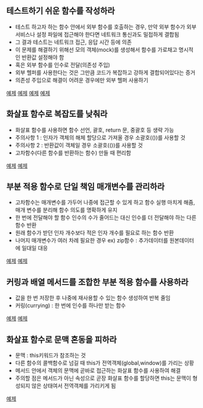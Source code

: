 ## 테스트하기 쉬운 함수를 작성하라
- 테스트 하고자 하는 함수 안에서 외부 함수를 호출하는 경우, 만약 외부 함수가 외부 서비스나 설정 파일에 접근해야 한다면 네트워크 통신과도 밀접하게 결합됨
- 그 결과 테스트는 네트워크 접근, 응답 시간 등에 의존 
- 이 문제를 해결하기 위해선 모의 객체(mock)를 생성해서 함수를 가로채고 명시적인 반환값 설정해야 함 
- 혹은 외부 함수를 인수로 전달(의존성 주입)
- 외부 헬퍼를 사용한다는 것은 그만큼 코드가 복잡하고 강하게 결합되어있다는 증거 
- 의존성 주입으로 해결이 어려운 경우에만 외부 헬퍼 사용하기 

[예제](https://github.com/pjaeyoung/simplifying-javascript/blob/main/07/test/problem.ts)
[예제](https://github.com/pjaeyoung/simplifying-javascript/blob/main/07test/problem.test.ts)
[예제](https://github.com/pjaeyoung/simplifying-javascript/blob/main/07/test/formatPrice.ts)
[예제](https://github.com/pjaeyoung/simplifying-javascript/blob/main/07/test/formatPrice.test.ts)

## 화살표 함수로 복잡도를 낮춰라 
- 화살표 함수를 사용하면 함수 선언, 괄호, return 문, 중괄호 등 생략 가능
- 주의사항 1 : 인자가 객체의 해체 할당으로 가져올 경우 소괄호(())를 사용할 것 
- 주의사항 2 : 반환값이 객체일 경우 소괄호(())를 사용할 것 
- 고차함수(다른 함수를 반환하는 함수) 만들 때 편리함 

[예제](https://github.com/pjaeyoung/simplifying-javascript/blob/main/07/arrow/problem.ts)
[예제](https://github.com/pjaeyoung/simplifying-javascript/blob/main/07/arrow/arrow.ts)

## 부분 적용 함수로 단일 책임 매개변수를 관리하라
- 고차함수는 매개변수를 가두어 나중에 접근할 수 있게 하고 함수 실행 마치게 해줌, 매개 변수를 분리해 함수 의도를 명확하게 유지 
- 한 번에 전달해야 할 함수 인수의 수가 줄어드는 대신 인수를 더 전달해야 하는 다른 함수 반환 
- 원래 함수가 받던 인자 개수보다 적은 인자 개수를 필요로 하는 함수 반환 
- 나머지 매개변수가 여러 차례 필요한 경우 ex) zip함수 : 추가데이터를 원본데이터에 일대일 대응

[예제](https://github.com/pjaeyoung/simplifying-javascript/blob/main/07/partial/problem.ts)
[예제](https://github.com/pjaeyoung/simplifying-javascript/blob/main/07/partial/partial.ts)

## 커링과 배열 메서드를 조합한 부분 적용 함수를 사용하라 
- 값을 한 번 저장한 후 나중에 재사용할 수 있는 함수 생성하여 반복 줄임 
- 커링(currying) : 한 번에 인수를 하나만 받는 함수 

[예제](https://github.com/pjaeyoung/simplifying-javascript/blob/main/07/curry/problem.ts)
[예제](https://github.com/pjaeyoung/simplifying-javascript/blob/main/07/curry/curry.ts)

## 화살표 함수로 문맥 혼동을 피하라 
- 문맥 : this키워드가 참조하는 것 
- 다른 함수의 콜백함수로 넘길 때 this가 전역객체(global,window)를 가리는 상황 
- 메서드 안에서 객체의 문맥에 곧바로 접근하는 화살표 함수를 사용하여 해결
- 주의할 점은 메서드가 아닌 속성으로 곧장 화살표 함수를 할당하면 this는 문맥이 형성되지 않은 상태여서 전역객체를 가리키게 됨 

[예제](https://github.com/pjaeyoung/simplifying-javascript/blob/main/07/arrow/basic.ts)
